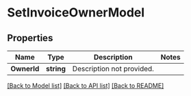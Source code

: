 # SetInvoiceOwnerModel

## Properties

Name | Type | Description | Notes
------------ | ------------- | ------------- | -------------
**OwnerId** | **string** | Description not provided. | 

[[Back to Model list]](../README.md#documentation-for-models) [[Back to API list]](../README.md#documentation-for-api-endpoints) [[Back to README]](../README.md)


